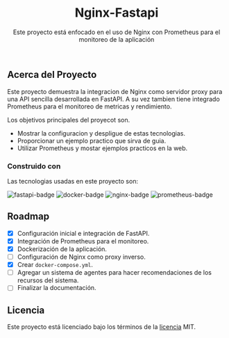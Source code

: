 <div>
    <h1 align="center">Nginx-Fastapi</h1>
    <p align="center">Este proyecto está enfocado en el uso de Nginx con Prometheus para el monitoreo de la aplicación</p>
</div>
<br/>

## Acerca del Proyecto

Este proyecto demuestra la integracion de Nginx como servidor proxy para una API sencilla desarrollada en FastAPI. A su vez tambien tiene integrado Prometheus para el monitoreo de metricas y rendimiento.

Los objetivos principales del proyecot son.

- Mostrar la configuracion y despligue de estas tecnologias.
- Proporcionar un ejemplo practico que sirva de guia.
- Utilizar Prometheus y mostar ejemplos practicos en la web.

### Construido con

Las tecnologias usadas en este proyecto son:

![fastapi-badge] ![docker-badge] ![nginx-badge] ![prometheus-badge]

## Roadmap

- [x] Configuración inicial e integración de FastAPI.
- [x] Integración de Prometheus para el monitoreo.
- [x] Dockerización de la aplicación.
- [ ] Configuración de Nginx como proxy inverso.
- [x] Crear `docker-compose.yml`.
- [ ] Agregar un sistema de agentes para hacer recomendaciones de los recursos del sistema.
- [ ] Finalizar la documentación.

## Licencia

Este proyecto está licenciado bajo los términos de la [licencia](LICENSE) MIT.

<!-- Badges -->
[docker-badge]: https://img.shields.io/badge/docker-%230db7ed.svg?style=for-the-badge&logo=docker&logoColor=white
[fastapi-badge]: https://img.shields.io/badge/FastAPI-005571?style=for-the-badge&logo=fastapi
[nginx-badge]: https://img.shields.io/badge/Nginx-009639?logo=nginx&logoColor=white&style=for-the-badge
[prometheus-badge]: https://img.shields.io/badge/Prometheus-E6522C?style=for-the-badge&logo=Prometheus&logoColor=white

